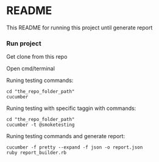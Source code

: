 # README #

This README for running this project until generate report 

### Run project ###

Get clone from this repo

Open cmd/terminal

Runing testing commands:
```
cd "the_repo_folder_path"
cucumber
```

Runing testing with specific taggin with commands:
```
cd "the_repo_folder_path"
cucumber -t @smoketesting
```

Runing testing commands and generate report:
```
cucumber -f pretty --expand -f json -o report.json
ruby report_builder.rb
```